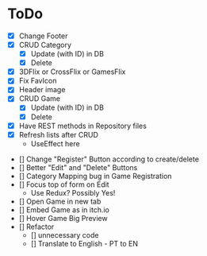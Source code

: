 # ToDo

- [x] Change Footer
- [x] CRUD Category
	- [x] Update (with ID) in DB
	- [x] Delete
- [x] 3DFlix or CrossFlix or GamesFlix
- [x] Fix FavIcon
- [x] Header image
- [x] CRUD Game
	- [x] Update (with ID) in DB
	- [x] Delete
- [x] Have REST methods in Repository files
- [x] Refresh lists after CRUD
	- UseEffect here
- [] Change "Register" Button according to create/delete
- [] Better "Edit" and "Delete" Buttons
- [] Category Mapping bug in Game Registration
- [] Focus top of form on Edit
	- Use Redux? Possibly Yes!
- [] Open Game in new tab
- [] Embed Game as in itch.io
- [] Hover Game Big Preview
- [] Refactor
	- [] unnecessary code
	- [] Translate to English - PT to EN
	